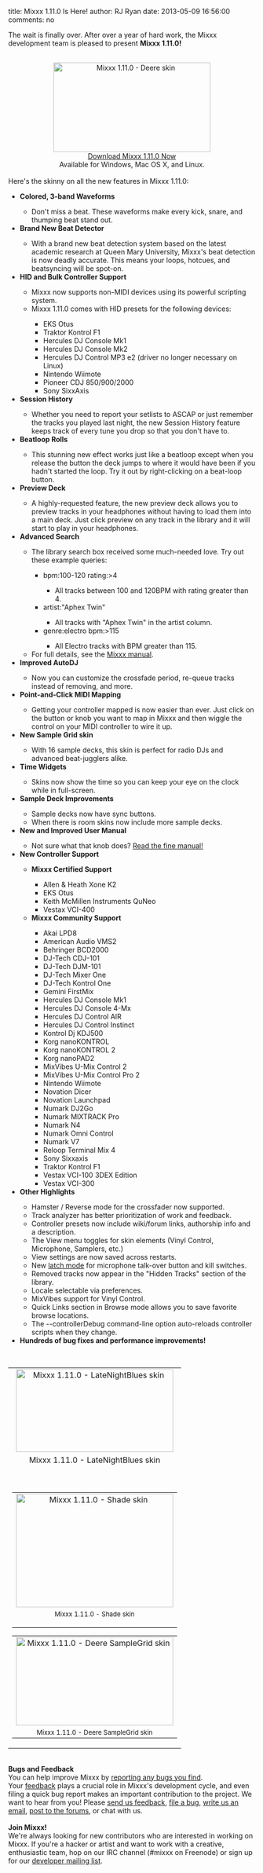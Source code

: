 title: Mixxx 1.11.0 Is Here!
author: RJ Ryan
date: 2013-05-09 16:56:00
comments: no

<div>The wait is finally over. After over a year of hard work, the Mixxx development team is pleased to present <b>Mixxx 1.11.0!</b></div><div class="separator" style="clear: both; text-align: center;"></div><div style="text-align: center;"><div class="separator" style="clear: both;"><a href="{% static '/static/images/news/Mixxx-1.10.0-LateNightBlues-Cropped.png' %}" imageanchor="1" style="clear: left; float: left; margin-bottom: 1em; margin-right: 1em;"><br /></a></div><div class="separator" style="clear: both;"></div><div class="separator" style="clear: both; text-align: center;"><a href="{% static '/static/images/news/Mixxx-1.11.0-Deere-1440x900-Cropped.png' %}" imageanchor="1" style="margin-left: 1em; margin-right: 1em;"><img alt="Mixxx 1.11.0 - Deere skin" border="0" src="{% static '/static/images/news/Mixxx-1.11.0-Deere-1440x900-Cropped.png' %}" height="182" title="Mixxx 1.11.0 - Deere skin" width="320" /></a></div><a href="http://www.mixxx.org/download/" target="_blank">Download Mixxx 1.11.0 Now</a></div><div style="text-align: center;">Available for Windows, Mac OS X, and Linux.</div><div style="text-align: center;"><br /></div><div>Here's the skinny on all the new features in Mixxx 1.11.0:</div><ul><li><b>Colored, 3-band Waveforms</b></li><ul><li>Don't miss a beat. These waveforms make every kick, snare, and thumping beat stand out.</li></ul><li><b>Brand New Beat Detector</b></li><ul><li>With a brand new beat detection system based on the latest academic research at Queen Mary University, Mixxx's beat detection is now deadly accurate. This means your loops, hotcues, and beatsyncing will be spot-on.</li></ul><li><b>HID and Bulk Controller Support</b></li><ul><li>Mixxx now supports non-MIDI devices using its powerful scripting system.&nbsp;</li><li>Mixxx 1.11.0 comes with HID presets for the following devices:</li><ul><li>EKS Otus</li><li>Traktor Kontrol F1</li><li>Hercules DJ Console Mk1</li><li>Hercules DJ Console Mk2</li><li>Hercules DJ Control MP3 e2 (driver no longer necessary on Linux)</li><li>Nintendo Wiimote</li><li>Pioneer CDJ 850/900/2000</li><li>Sony SixxAxis</li></ul></ul><li><b>Session History</b></li><ul><li>Whether you need to report your setlists to ASCAP or just remember the tracks you played last night, the new Session History feature keeps track of every tune you drop so that you don't have to.</li></ul><li><b>Beatloop Rolls</b></li><ul><li>This stunning new effect works just like a beatloop except when you release the button the deck jumps to where it would have been if you hadn't started the loop. Try it out by right-clicking on a beat-loop button.</li></ul><li><b>Preview Deck</b></li><ul><li>A highly-requested feature, the new preview deck allows you to preview tracks in your headphones without having to load them into a main deck. Just click preview on any track in the library and it will start to play in your headphones.</li></ul><li><b>Advanced Search</b></li><ul><li>The library search box received some much-needed love. Try out these example queries:</li><ul><li>bpm:100-120 rating:&gt;4</li><ul><li>All tracks between 100 and 120BPM with rating greater than 4.</li></ul><li>artist:"Aphex Twin"</li><ul><li>All tracks with "Aphex Twin" in the artist column.</li></ul><li>genre:electro bpm:&gt;115</li><ul><li>All Electro tracks with BPM greater than 115.</li></ul></ul><li>For full details, see the <a href="https://manual.mixxx.org/1.11/chapters/djing_with_mixxx.html#using-search-operators" target="_blank">Mixxx manual</a>.</li></ul><li><b>Improved AutoDJ</b></li><ul><li>Now you can customize the crossfade period, re-queue tracks instead of removing, and more.</li></ul><li><b>Point-and-Click MIDI Mapping</b></li><ul><li>Getting your controller mapped is now easier than ever. Just click on the button or knob you want to map in Mixxx and then wiggle the control on your MIDI controller to wire it up.&nbsp;</li></ul><li><b>New Sample Grid skin</b></li><ul><li>With 16 sample decks, this skin is perfect for radio DJs and advanced beat-jugglers alike.</li></ul><li><b>Time Widgets</b></li><ul><li>Skins now show the time so you can keep your eye on the clock while in full-screen.</li></ul><li><b>Sample Deck Improvements</b></li><ul><li>Sample decks now have sync buttons.</li><li>When there is room skins now include more sample decks.</li></ul><li><b>New and Improved User Manual</b></li><ul><li>Not sure what that knob does? <a href="https://manual.mixxx.org/1.11/" target="_blank">Read the fine manual!</a></li></ul><li><b>New Controller Support</b></li><ul><li><b>Mixxx Certified Support</b></li><ul><li>Allen &amp; Heath Xone K2</li><li>EKS Otus</li><li>Keith McMillen Instruments QuNeo</li><li>Vestax VCI-400</li></ul><li><b>Mixxx Community Support</b></li><ul><li>Akai LPD8</li><li>American Audio VMS2</li><li>Behringer BCD2000</li><li>DJ-Tech CDJ-101</li><li>DJ-Tech DJM-101</li><li>DJ-Tech Mixer One</li><li>DJ-Tech Kontrol One</li><li>Gemini FirstMix</li><li>Hercules DJ Console Mk1</li><li>Hercules DJ Console 4-Mx</li><li>Hercules DJ Control AIR</li><li>Hercules DJ Control Instinct</li><li>Kontrol Dj KDJ500</li><li>Korg nanoKONTROL</li><li>Korg nanoKONTROL 2</li><li>Korg nanoPAD2</li><li>MixVibes U-Mix Control 2</li><li>MixVibes U-Mix Control Pro 2</li><li>Nintendo Wiimote</li><li>Novation Dicer</li><li>Novation Launchpad</li><li>Numark DJ2Go</li><li>Numark MIXTRACK Pro</li><li>Numark N4</li><li>Numark Omni Control</li><li>Numark V7</li><li>Reloop Terminal Mix 4</li><li>Sony Sixxaxis</li><li>Traktor Kontrol F1</li><li>Vestax VCI-100 3DEX Edition</li><li>Vestax VCI-300</li></ul></ul><li><b>Other Highlights</b></li><ul><li>Hamster / Reverse mode for the crossfader now supported.</li><li>Track analyzer has better prioritization of work and feedback.</li><li>Controller presets now include wiki/forum links, authorship info and a description.</li><li>The View menu toggles for skin elements (Vinyl Control, Microphone, Samplers, etc.)</li><li>View settings are now saved across restarts.</li><li>New&nbsp;<a href="https://manual.mixxx.org/1.11/chapters/user_interface.html#the-mixer-section" target="_blank">latch mode</a>&nbsp;for microphone talk-over button and kill switches.</li><li>Removed tracks now appear in the "Hidden Tracks" section of the library.</li><li>Locale selectable via preferences.</li><li>MixVibes support for Vinyl Control.</li><li>Quick Links section in Browse mode allows you to save favorite browse locations.</li><li>The --controllerDebug command-line option auto-reloads controller scripts when they change.</li></ul><li><b>Hundreds of bug fixes and performance improvements!</b></li></ul><div><b><br /></b></div><div><div class="separator" style="clear: both; text-align: center;"></div><table align="center" cellpadding="0" cellspacing="0" class="tr-caption-container" style="margin-left: auto; margin-right: auto; text-align: center;"><tbody><tr><td><a href="{% static '/static/images/news/Mixxx-1.11.0-LateNightBlues-Cropped.png' %}" imageanchor="1" style="margin-left: auto; margin-right: auto;"><img alt="Mixxx 1.11.0 - LateNightBlues skin" border="0" src="{% static '/static/images/news/Mixxx-1.11.0-LateNightBlues-Cropped.png' %}" height="169" title="Mixxx 1.11.0 - LateNightBlues skin" width="320" /></a></td></tr><tr><td class="tr-caption">Mixxx 1.11.0 - LateNightBlues skin<br /><br /><br /><table align="center" cellpadding="0" cellspacing="0" class="tr-caption-container" style="margin-left: auto; margin-right: auto; text-align: center;"><tbody><tr><td><a href="{% static '/static/images/news/Mixxx-1.11.0-Shade-Cropped.png' %}" imageanchor="1" style="margin-left: auto; margin-right: auto;"><img alt="Mixxx 1.11.0 - Shade skin" border="0" src="{% static '/static/images/news/Mixxx-1.11.0-Shade-Cropped.png' %}" height="231" title="Mixxx 1.11.0 - Shade skin" width="320" /></a></td></tr><tr><td class="tr-caption" style="font-size: 13px;">Mixxx 1.11.0 - Shade skin<br /><br /></td></tr></tbody></table><div><table align="center" cellpadding="0" cellspacing="0" class="tr-caption-container" style="margin-left: auto; margin-right: auto; text-align: center;"><tbody><tr><td><a href="{% static '/static/images/news/Mixxx-1.11.0-Deere-SampleGrid-Cropped.png' %}" imageanchor="1" style="margin-left: auto; margin-right: auto;"><img alt="Mixxx 1.11.0 - Deere SampleGrid skin" border="0" src="{% static '/static/images/news/Mixxx-1.11.0-Deere-SampleGrid-Cropped.png' %}" height="180" title="Mixxx 1.11.0 - Deere SampleGrid skin" width="320" /></a></td></tr><tr><td class="tr-caption" style="font-size: 13px;">Mixxx 1.11.0 - Deere SampleGrid skin</td></tr></tbody></table></div></td></tr></tbody></table><div><div style="margin: 0px;"><br /><b>Bugs and Feedback</b></div></div><div><div style="margin: 0px;"><b><span class="Apple-style-span" style="font-weight: normal;"><b><span class="Apple-style-span" style="font-weight: normal;">You can help improve Mixxx by&nbsp;</span><span class="Apple-style-span" style="font-weight: normal;"><a href="https://bugs.launchpad.net/mixxx/+filebug" target="_blank">reporting any bugs you find</a></span><span class="Apple-style-span" style="font-weight: normal;">. Your&nbsp;<a href="https://docs.google.com/forms/d/1Zbx-VgdcSIuTTmy9UalNZhtDypSJdSLvRVZ0MKOuLu4/viewform" target="_blank">feedback</a>&nbsp;plays a crucial role in Mixxx's development cycle, and even filing a quick bug report makes an important contribution to the project.&nbsp;</span></b></span></b>We want to hear from you! Please&nbsp;<a href="https://docs.google.com/forms/d/1Zbx-VgdcSIuTTmy9UalNZhtDypSJdSLvRVZ0MKOuLu4/viewform" target="_blank">send us feedback</a>,&nbsp;<a href="https://bugs.launchpad.net/mixxx/+filebug" target="_blank">file a bug</a>,&nbsp;<a href="https://lists.sourceforge.net/lists/listinfo/mixxx-devel" target="_blank">write us an email</a>,&nbsp;<a href="https://mixxx.org/forums/" target="_blank">post to the forums</a>, or&nbsp;chat with us.</div></div><div><div style="margin: 0px;"><b><span class="Apple-style-span" style="font-weight: normal;"><br /></span></b></div></div><div style="margin: 0px;"><b>Join Mixxx!</b></div><div><div style="margin: 0px;">We're always looking for new contributors who are interested in working on Mixxx. If you're a hacker or artist and want to work with a creative, enthusiastic team, hop on our IRC channel (#mixxx on Freenode) or sign up for our&nbsp;<a href="https://lists.sourceforge.net/lists/listinfo/mixxx-devel" target="_blank">developer mailing list</a>.</div></div></div>
